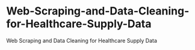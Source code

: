 # Web-Scraping-and-Data-Cleaning-for-Healthcare-Supply-Data
Web Scraping and Data Cleaning for Healthcare Supply Data
